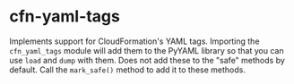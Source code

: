 # cfn-yaml-tags

Implements support for CloudFormation's YAML tags.
Importing the `cfn_yaml_tags` module will add them
to the PyYAML library so that you can use `load` and
`dump` with them.
Does not add these to the "safe" methods by default.
Call the `mark_safe()` method to add it to these methods.

